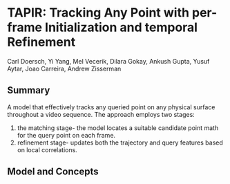 # TAPIR: Tracking Any Point with per-frame Initialization and temporal Refinement
Carl Doersch, Yi Yang, Mel Vecerik, Dilara Gokay, Ankush Gupta, Yusuf Aytar, Joao Carreira, Andrew Zisserman

## Summary
A model that effectively tracks any queried point on any physical surface throughout a video sequence. The approach employs two stages:
1. the matching stage- the model locates a suitable candidate point math for the query point on each frame.
2. refinement stage- updates both the trajectory and query features based on local correlations.
   
## Model and Concepts
